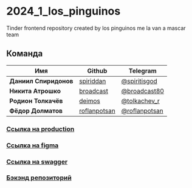 # 2024_1_los_pinguinos
Tinder frontend repository created by los pinguinos me la van a mascar team

## Команда
| Имя | Github | Telegram |
| ----------- | ----------- | ----------- |
| **Даниил Спиридонов** | [spiriddan](https://github.com/spiriddan) | [@spiritisgod](https://t.me/spiritisgod) |
| **Никита Атрошко** | [broadcast](https://github.com/broadcast80) | [@broadcast80](https://t.me/broadcast80) |
| **Родион Толкачёв** | [deimos](https://github.com/DeDeimos) | [@tolkachev_r](https://t.me/tolkachev_r) |
| **Фёдор Долматов** | [roflanpotsan](https://github.com/roflanpotsan) | [@roflanpotsan](https://t.me/roflanpotsan) |

### [Ссылка на production](https://jimder.ru)
### [Ссылка на figma](https://www.figma.com/file/kCGIr19IeCDG4fVEpxtbjh/Untitled?type=design&node-id=0%3A1&mode=design&t=PmrgDz7tkoWxiQg0-1)
### [Ссылка на swagger](http://185.241.192.216:8085/swagger/index.html)
### [Бэкэнд репозиторий](https://github.com/go-park-mail-ru/2024_1_Los_ping-inos)
